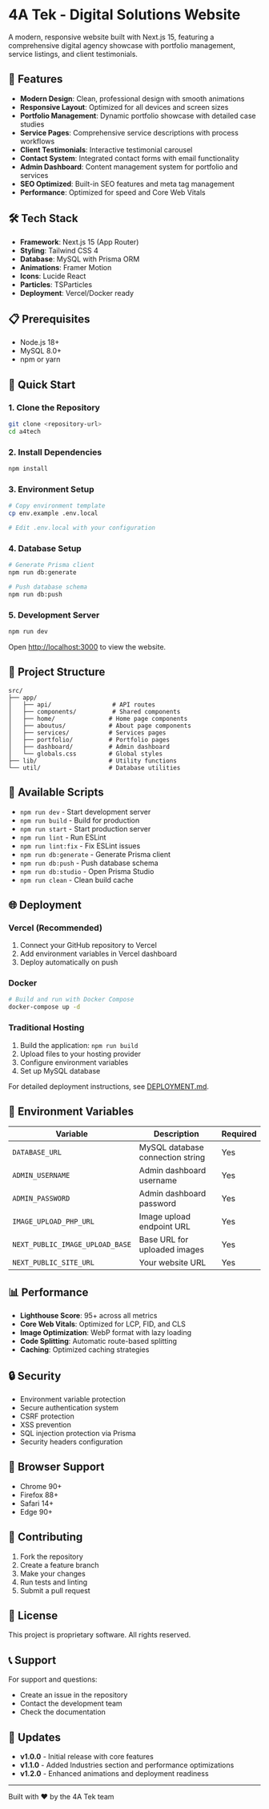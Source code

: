 # 4A Tek - Digital Solutions Website

A modern, responsive website built with Next.js 15, featuring a comprehensive digital agency showcase with portfolio management, service listings, and client testimonials.

## 🚀 Features

- **Modern Design**: Clean, professional design with smooth animations
- **Responsive Layout**: Optimized for all devices and screen sizes
- **Portfolio Management**: Dynamic portfolio showcase with detailed case studies
- **Service Pages**: Comprehensive service descriptions with process workflows
- **Client Testimonials**: Interactive testimonial carousel
- **Contact System**: Integrated contact forms with email functionality
- **Admin Dashboard**: Content management system for portfolio and services
- **SEO Optimized**: Built-in SEO features and meta tag management
- **Performance**: Optimized for speed and Core Web Vitals

## 🛠️ Tech Stack

- **Framework**: Next.js 15 (App Router)
- **Styling**: Tailwind CSS 4
- **Database**: MySQL with Prisma ORM
- **Animations**: Framer Motion
- **Icons**: Lucide React
- **Particles**: TSParticles
- **Deployment**: Vercel/Docker ready

## 📋 Prerequisites

- Node.js 18+ 
- MySQL 8.0+
- npm or yarn

## 🚀 Quick Start

### 1. Clone the Repository
```bash
git clone <repository-url>
cd a4tech
```

### 2. Install Dependencies
```bash
npm install
```

### 3. Environment Setup
```bash
# Copy environment template
cp env.example .env.local

# Edit .env.local with your configuration
```

### 4. Database Setup
```bash
# Generate Prisma client
npm run db:generate

# Push database schema
npm run db:push
```

### 5. Development Server
```bash
npm run dev
```

Open [http://localhost:3000](http://localhost:3000) to view the website.

## 📁 Project Structure

```
src/
├── app/
│   ├── api/                 # API routes
│   ├── components/          # Shared components
│   ├── home/               # Home page components
│   ├── aboutus/            # About page components
│   ├── services/           # Services pages
│   ├── portfolio/          # Portfolio pages
│   ├── dashboard/          # Admin dashboard
│   └── globals.css         # Global styles
├── lib/                    # Utility functions
└── util/                   # Database utilities
```

## 🔧 Available Scripts

- `npm run dev` - Start development server
- `npm run build` - Build for production
- `npm run start` - Start production server
- `npm run lint` - Run ESLint
- `npm run lint:fix` - Fix ESLint issues
- `npm run db:generate` - Generate Prisma client
- `npm run db:push` - Push database schema
- `npm run db:studio` - Open Prisma Studio
- `npm run clean` - Clean build cache

## 🌐 Deployment

### Vercel (Recommended)
1. Connect your GitHub repository to Vercel
2. Add environment variables in Vercel dashboard
3. Deploy automatically on push

### Docker
```bash
# Build and run with Docker Compose
docker-compose up -d
```

### Traditional Hosting
1. Build the application: `npm run build`
2. Upload files to your hosting provider
3. Configure environment variables
4. Set up MySQL database

For detailed deployment instructions, see [DEPLOYMENT.md](./DEPLOYMENT.md).

## 🔐 Environment Variables

| Variable | Description | Required |
|----------|-------------|----------|
| `DATABASE_URL` | MySQL database connection string | Yes |
| `ADMIN_USERNAME` | Admin dashboard username | Yes |
| `ADMIN_PASSWORD` | Admin dashboard password | Yes |
| `IMAGE_UPLOAD_PHP_URL` | Image upload endpoint URL | Yes |
| `NEXT_PUBLIC_IMAGE_UPLOAD_BASE` | Base URL for uploaded images | Yes |
| `NEXT_PUBLIC_SITE_URL` | Your website URL | Yes |

## 📊 Performance

- **Lighthouse Score**: 95+ across all metrics
- **Core Web Vitals**: Optimized for LCP, FID, and CLS
- **Image Optimization**: WebP format with lazy loading
- **Code Splitting**: Automatic route-based splitting
- **Caching**: Optimized caching strategies

## 🔒 Security

- Environment variable protection
- Secure authentication system
- CSRF protection
- XSS prevention
- SQL injection protection via Prisma
- Security headers configuration

## 📱 Browser Support

- Chrome 90+
- Firefox 88+
- Safari 14+
- Edge 90+

## 🤝 Contributing

1. Fork the repository
2. Create a feature branch
3. Make your changes
4. Run tests and linting
5. Submit a pull request

## 📄 License

This project is proprietary software. All rights reserved.

## 📞 Support

For support and questions:
- Create an issue in the repository
- Contact the development team
- Check the documentation

## 🔄 Updates

- **v1.0.0** - Initial release with core features
- **v1.1.0** - Added Industries section and performance optimizations
- **v1.2.0** - Enhanced animations and deployment readiness

---

Built with ❤️ by the 4A Tek team

